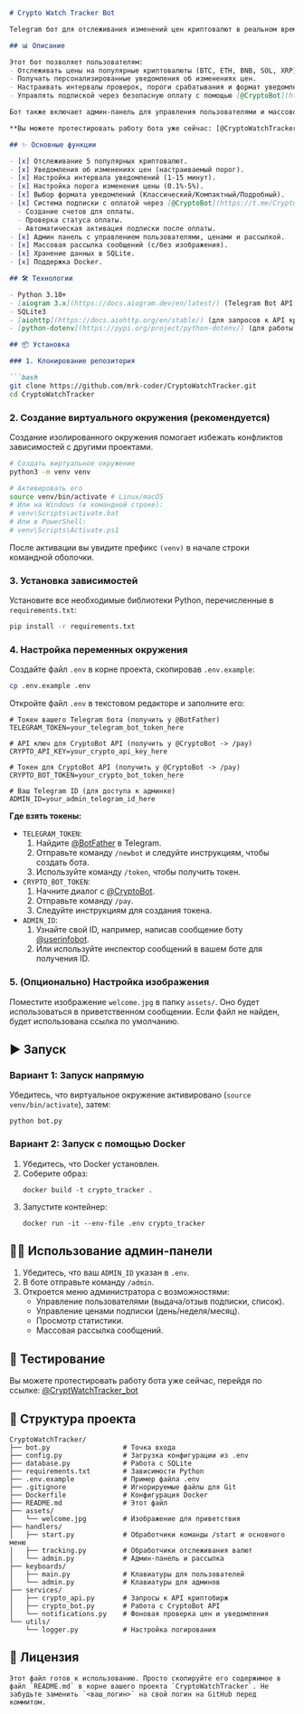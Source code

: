 ```markdown
# Crypto Watch Tracker Bot

Telegram бот для отслеживания изменений цен криптовалют в реальном времени с уведомлениями и системой подписки.

## 📊 Описание

Этот бот позволяет пользователям:
- Отслеживать цены на популярные криптовалюты (BTC, ETH, BNB, SOL, XRP).
- Получать персонализированные уведомления об изменениях цен.
- Настраивать интервалы проверок, пороги срабатывания и формат уведомлений.
- Управлять подпиской через безопасную оплату с помощью [@CryptoBot](https://t.me/CryptoBot).

Бот также включает админ-панель для управления пользователями и массовой рассылки.

**Вы можете протестировать работу бота уже сейчас: [@CryptoWatchTracker_bot](https://t.me/CryptWatchTracker_bot)**

## ✨ Основные функции

- [x] Отслеживание 5 популярных криптовалют.
- [x] Уведомления об изменениях цен (настраиваемый порог).
- [x] Настройка интервала уведомлений (1-15 минут).
- [x] Настройка порога изменения цены (0.1%-5%).
- [x] Выбор формата уведомлений (Классический/Компактный/Подробный).
- [x] Система подписки с оплатой через [@CryptoBot](https://t.me/CryptoBot) (день/неделя/месяц).
  - Создание счетов для оплаты.
  - Проверка статуса оплаты.
  - Автоматическая активация подписки после оплаты.
- [x] Админ панель с управлением пользователями, ценами и рассылкой.
- [x] Массовая рассылка сообщений (с/без изображения).
- [x] Хранение данных в SQLite.
- [x] Поддержка Docker.

## 🛠 Технологии

- Python 3.10+
- [aiogram 3.x](https://docs.aiogram.dev/en/latest/) (Telegram Bot API Framework)
- SQLite3
- [aiohttp](https://docs.aiohttp.org/en/stable/) (для запросов к API криптобирж и CryptoBot)
- [python-dotenv](https://pypi.org/project/python-dotenv/) (для работы с `.env`)

## 📦 Установка

### 1. Клонирование репозитория

```bash
git clone https://github.com/mrk-coder/CryptoWatchTracker.git
cd CryptoWatchTracker
```

### 2. Создание виртуального окружения (рекомендуется)

Создание изолированного окружения помогает избежать конфликтов зависимостей с другими проектами.

```bash
# Создать виртуальное окружение
python3 -m venv venv

# Активировать его
source venv/bin/activate # Linux/macOS
# Или на Windows (в командной строке):
# venv\Scripts\activate.bat
# Или в PowerShell:
# venv\Scripts\Activate.ps1
```

После активации вы увидите префикс `(venv)` в начале строки командной оболочки.

### 3. Установка зависимостей

Установите все необходимые библиотеки Python, перечисленные в `requirements.txt`:

```bash
pip install -r requirements.txt
```

### 4. Настройка переменных окружения

Создайте файл `.env` в корне проекта, скопировав `.env.example`:

```bash
cp .env.example .env
```

Откройте файл `.env` в текстовом редакторе и заполните его:

```env
# Токен вашего Telegram бота (получить у @BotFather)
TELEGRAM_TOKEN=your_telegram_bot_token_here

# API ключ для CryptoBot API (получить у @CryptoBot -> /pay)
CRYPTO_API_KEY=your_crypto_api_key_here

# Токен для CryptoBot API (получить у @CryptoBot -> /pay)
CRYPTO_BOT_TOKEN=your_crypto_bot_token_here

# Ваш Telegram ID (для доступа к админке)
ADMIN_ID=your_admin_telegram_id_here
```

**Где взять токены:**
- `TELEGRAM_TOKEN`:
  1.  Найдите [@BotFather](https://t.me/BotFather) в Telegram.
  2.  Отправьте команду `/newbot` и следуйте инструкциям, чтобы создать бота.
  3.  Используйте команду `/token`, чтобы получить токен.
- `CRYPTO_BOT_TOKEN`:
  1.  Начните диалог с [@CryptoBot](https://t.me/CryptoBot).
  2.  Отправьте команду `/pay`.
  3.  Следуйте инструкциям для создания токена.
- `ADMIN_ID`:
  1.  Узнайте свой ID, например, написав сообщение боту [@userinfobot](https://t.me/userinfobot).
  2.  Или используйте инспектор сообщений в вашем боте для получения ID.

### 5. (Опционально) Настройка изображения

Поместите изображение `welcome.jpg` в папку `assets/`. Оно будет использоваться в приветственном сообщении. Если файл не найден, будет использована ссылка по умолчанию.

## ▶️ Запуск

### Вариант 1: Запуск напрямую

Убедитесь, что виртуальное окружение активировано (`source venv/bin/activate`), затем:

```
python bot.py
```

### Вариант 2: Запуск с помощью Docker

1.  Убедитесь, что Docker установлен.
2.  Соберите образ:
    ```
    docker build -t crypto_tracker .
    ```
3.  Запустите контейнер:
    ```
    docker run -it --env-file .env crypto_tracker
    ```

## 🧑‍💼 Использование админ-панели

1.  Убедитесь, что ваш `ADMIN_ID` указан в `.env`.
2.  В боте отправьте команду `/admin`.
3.  Откроется меню администратора с возможностями:
    - Управление пользователями (выдача/отзыв подписки, список).
    - Управление ценами подписки (день/неделя/месяц).
    - Просмотр статистики.
    - Массовая рассылка сообщений.

## 🧪 Тестирование

Вы можете протестировать работу бота уже сейчас, перейдя по ссылке: [@CryptWatchTracker_bot](https://t.me/CryptWatchTracker_bot)

## 📁 Структура проекта

```
CryptoWatchTracker/
├── bot.py                  # Точка входа
├── config.py               # Загрузка конфигурации из .env
├── database.py             # Работа с SQLite
├── requirements.txt        # Зависимости Python
├── .env.example            # Пример файла .env
├── .gitignore              # Игнорируемые файлы для Git
├── Dockerfile              # Конфигурация Docker
├── README.md               # Этот файл
├── assets/
│   └── welcome.jpg         # Изображение для приветствия
├── handlers/
│   ├── start.py            # Обработчики команды /start и основного меню
│   ├── tracking.py         # Обработчики отслеживания валют
│   └── admin.py            # Админ-панель и рассылка
├── keyboards/
│   ├── main.py             # Клавиатуры для пользователей
│   └── admin.py            # Клавиатуры для админов
├── services/
│   ├── crypto_api.py       # Запросы к API криптобирж
│   ├── crypto_bot.py       # Работа с CryptoBot API
│   └── notifications.py    # Фоновая проверка цен и уведомления
└── utils/
    └── logger.py           # Настройка логирования
```

## 📜 Лицензия

```
Этот файл готов к использованию. Просто скопируйте его содержимое в файл `README.md` в корне вашего проекта `CryptoWatchTracker`. Не забудьте заменить `<ваш_логин>` на свой логин на GitHub перед коммитом.
